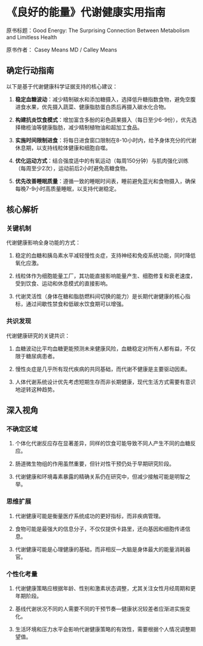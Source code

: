# 《良好的能量》代谢健康实用指南

原书标题：Good Energy: The Surprising Connection Between Metabolism and Limitless Health

原书作者： Casey Means MD / Calley Means


## 确定行动指南

以下是基于代谢健康科学证据支持的核心建议：

1. **稳定血糖波动**：减少精制碳水和添加糖摄入，选择低升糖指数食物，避免空腹进食水果，优先摄入蔬菜、健康脂肪蛋白质后再摄入碳水化合物。

2. **构建抗炎饮食模式**：增加富含多酚的彩色蔬果摄入（每日至少6-9份），优先选择橄榄油等健康脂肪，减少精制植物油和超加工食品。

3. **实施时间限制进食**：将每日进食窗口限制在8-10小时内，给予身体充分的代谢休息期，以支持线粒体健康和细胞自噬。

4. **优化运动方式**：结合强度适中的有氧运动（每周150分钟）与肌肉强化训练（每周至少2次），运动前后2小时避免高糖食物。

5. **优先改善睡眠质量**：遵循一致的睡眠时间表，睡前避免蓝光和食物摄入，确保每晚7-9小时高质量睡眠，以支持代谢稳定。

## 核心解析

### 关键机制

代谢健康影响全身功能的方式：

1. 稳定的血糖和胰岛素水平减轻慢性炎症，支持神经和免疫系统功能，同时降低氧化应激。

2. 线粒体作为细胞能量工厂，其功能直接影响能量产生、细胞修复和衰老速度，受到饮食、运动和休息模式的直接影响。

3. 代谢灵活性（身体在糖和脂肪燃料间切换的能力）是长期代谢健康的核心指标，通过间歇性禁食和低碳水饮食期可以增强。

### 共识发现

代谢健康研究的关键共识：

1. 血糖波动比平均血糖更能预测未来健康风险，血糖稳定对所有人都有益，不仅限于糖尿病患者。

2. 慢性炎症是几乎所有现代疾病的共同基础，而代谢不健康是主要驱动因素。

3. 人体代谢系统设计优先考虑短期生存而非长期健康，现代生活方式需要有意识地逆转这种趋势。

## 深入视角

### 不确定区域

1. 个体化代谢反应存在显著差异，同样的饮食可能导致不同人产生不同的血糖反应。

2. 肠道微生物组的作用虽然重要，但针对性干预仍处于早期研究阶段。

3. 代谢健康和环境毒素暴露的精确关系仍在研究中，但减少接触可能是明智之举。

### 思维扩展

1. 代谢健康可能是衡量医疗系统成功的更好指标，而非疾病管理。

2. 食物可能是最强大的信息分子，不仅仅提供卡路里，还向基因和细胞传递信息。

3. 代谢健康可能是心理健康的基础，而非相反—大脑是身体最大的能量消耗器官。

### 个性化考量

1. 代谢健康策略应根据年龄、性别和激素状态调整，尤其关注女性月经周期和更年期阶段。

2. 基线代谢状况不同的人需要不同的干预节奏—健康状况较差者应渐进实施变化。

3. 生活环境和压力水平会影响代谢健康策略的有效性，需要根据个人情况调整期望值。